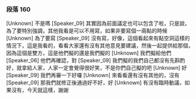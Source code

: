 ### 段落 160

[Unknown] 不是嗎
[Speaker_09] 其實因為前面議定也可以包含了啦，只是說，為了要特別強調，其他我看是可以不用寫，如果非要寫個一兩點的時候
[Unknown] 為了要寫
[Speaker_09] 沒有寫，好像，這個看起來有點空洞這樣的情況下，這是我看的，看看大家還有沒有其他意見要建議，然後一起提供給那個，因為這個是雙方，這是他們擬的還是我們擬的
[Unknown] 我們擬給他們
[Speaker_06] 他們再確認，對
[Speaker_09] 我們擬的我們自己都沒有先斟酌好，就拿給人家，人家一定會覺得很好笑，不是你們自己擬的吧
[Unknown] 好
[Speaker_09] 我們再審一下好囉
[Unknown] 來看看還有沒有其他的，沒有
[Speaker_09] 那我們就修正後通過好不好，好
[Unknown] 有沒有臨時動議，如果沒有，今天就這樣，謝謝